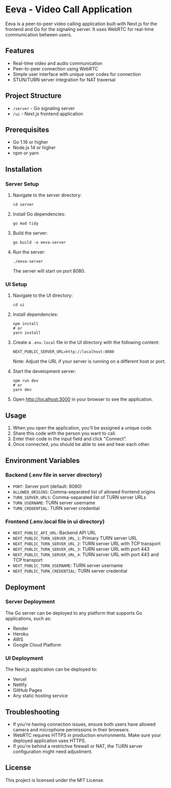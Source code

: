 # Eeva - Video Call Application

Eeva is a peer-to-peer video calling application built with Next.js for the frontend and Go for the signaling server. It uses WebRTC for real-time communication between users.

## Features

- Real-time video and audio communication
- Peer-to-peer connection using WebRTC
- Simple user interface with unique user codes for connection
- STUN/TURN server integration for NAT traversal

## Project Structure

- `/server` - Go signaling server
- `/ui` - Next.js frontend application

## Prerequisites

- Go 1.16 or higher
- Node.js 14 or higher
- npm or yarn

## Installation

### Server Setup

1. Navigate to the server directory:
   ```
   cd server
   ```

2. Install Go dependencies:
   ```
   go mod tidy
   ```

3. Build the server:
   ```
   go build -o eeva-server
   ```

4. Run the server:
   ```
   ./eeva-server
   ```
   
   The server will start on port 8080.

### UI Setup

1. Navigate to the UI directory:
   ```
   cd ui
   ```

2. Install dependencies:
   ```
   npm install
   # or
   yarn install
   ```

3. Create a `.env.local` file in the UI directory with the following content:
   ```
   NEXT_PUBLIC_SERVER_URL=http://localhost:8080
   ```
   
   Note: Adjust the URL if your server is running on a different host or port.

4. Start the development server:
   ```
   npm run dev
   # or
   yarn dev
   ```

5. Open [http://localhost:3000](http://localhost:3000) in your browser to see the application.

## Usage

1. When you open the application, you'll be assigned a unique code.
2. Share this code with the person you want to call.
3. Enter their code in the input field and click "Connect".
4. Once connected, you should be able to see and hear each other.

## Environment Variables

### Backend (.env file in server directory)
- `PORT`: Server port (default: 8080)
- `ALLOWED_ORIGINS`: Comma-separated list of allowed frontend origins
- `TURN_SERVER_URLS`: Comma-separated list of TURN server URLs
- `TURN_USERNAME`: TURN server username
- `TURN_CREDENTIAL`: TURN server credential

### Frontend (.env.local file in ui directory)
- `NEXT_PUBLIC_API_URL`: Backend API URL
- `NEXT_PUBLIC_TURN_SERVER_URL_1`: Primary TURN server URL
- `NEXT_PUBLIC_TURN_SERVER_URL_2`: TURN server URL with TCP transport
- `NEXT_PUBLIC_TURN_SERVER_URL_3`: TURN server URL with port 443
- `NEXT_PUBLIC_TURN_SERVER_URL_4`: TURN server URL with port 443 and TCP transport
- `NEXT_PUBLIC_TURN_USERNAME`: TURN server username
- `NEXT_PUBLIC_TURN_CREDENTIAL`: TURN server credential

## Deployment

### Server Deployment

The Go server can be deployed to any platform that supports Go applications, such as:
- Render
- Heroku
- AWS
- Google Cloud Platform

### UI Deployment

The Next.js application can be deployed to:
- Vercel
- Netlify
- GitHub Pages
- Any static hosting service

## Troubleshooting

- If you're having connection issues, ensure both users have allowed camera and microphone permissions in their browsers.
- WebRTC requires HTTPS in production environments. Make sure your deployed application uses HTTPS.
- If you're behind a restrictive firewall or NAT, the TURN server configuration might need adjustment.

## License

This project is licensed under the MIT License.
